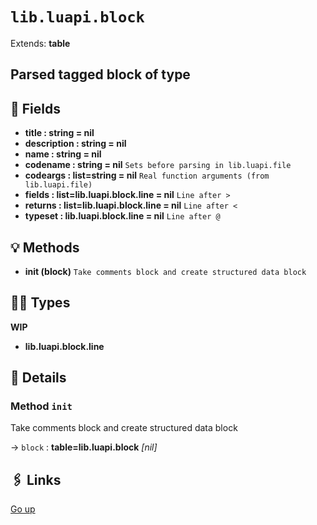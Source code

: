 # `lib.luapi.block`

Extends: **table**

## Parsed tagged block of type

## 📜 Fields

+ **title : string = nil**
+ **description : string = nil**
+ **name : string = nil**
+ **codename : string = nil**
  `Sets before parsing in lib.luapi.file`
+ **codeargs : list=string = nil**
  `Real function arguments (from lib.luapi.file)`
+ **fields : list=lib.luapi.block.line = nil**
  `Line after >`
+ **returns : list=lib.luapi.block.line = nil**
  `Line after <`
+ **typeset : lib.luapi.block.line = nil**
  `Line after @`

## 💡 Methods

+ **init (block)**
  `Take comments block and create structured data block`

## 👨‍👦 Types

**WIP**
+ **lib.luapi.block.line**

## 🧩 Details

### Method `init`

Take comments block and create structured data block

→ `block` : **table=lib.luapi.block** _[nil]_

## 🖇️ Links

[Go up](..)
